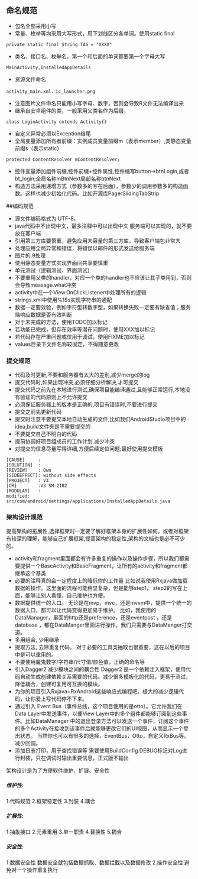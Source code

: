 ## 命名规范
- 包名全部采用小写
- 常量、枚举等均采用大写形式，用下划线区分各单词。使用static final
```
private static final String TAG = "XXXX"
```
- 类名、接口名、枚举名。第一个和后面的单词都要第一个字母大写
```
MainActivity,InstalledAppDetails
```
- 资源文件命名
```
activity_main.xml，ic_launcher.png
```
- 注意图片文件命名只能用小写字母、数字，否则会导致R文件无法编译出来
- 继承自安卓组件的类，一般采用父类名作为后缀，
```
class LoginActivity extends Activity{}
```
- 自定义异常必须以Exception结尾
- 全局变量添加所有者前缀：实例成员变量前缀m（表示member）,类静态变量前缀s（表示static）
```
protected ContentResolver mContentResolver;
```
- 控件变量添加组件前缀,控件前缀+控件属性,控件缩写button->btnLogin,或者bt_login;全局名称mBtnNext局部名称btnNext
- 构造方法采用递增方式（参数多的写在后面），参数少的调用参数多的构造函数。这样也减少初始化代码。比如开源库PagerSlidingTabStrip

##编码规范
- 源文件编码格式为 UTF-8。
- java代码中不出现中文，最多注释中可以出现中文
服务端可以实现的，就不要放在客户端
- 引用第三方库要慎重，避免应用大容量的第三方库，导致客户端包非常大
- 处理应用全局异常和错误，将错误以邮件的形式发送给服务端
- 图片的.9处理
- 使用静态变量方式实现界面间共享要慎重
- 单元测试（逻辑测试、界面测试）
- 不要重用父类的handler，对应一个类的handler也不应该让其子类用到，否则会导致message.what冲突
- activity中在一个View.OnClickListener中处理所有的逻辑
- strings.xml中使用%1$s实现字符串的通配
- 数据一定要效验，例如字符型转数字型，如果转换失败一定要有缺省值；服务端响应数据是否有效判断
- 对于未完成的方法，使用TODO加以标记
- 若功能已完成，但存在效率等潜在问题时，使用XXX加以标记
- 若代码存在严重问题或仅用于调试，使用FIXME加以标记
- values目录下文件名称较固定，不得随意更改

### 提交规范
- 代码及时更新,不要和服务器有太大的差别,减少merge的log
- 提交代码时,如果出现冲突,必须仔细分析解决,才可提交
- 提交代码之前先在本地进行测试,确保项目能编译通过,且能够正常运行,本地没有验证的代码原则上不允许提交
- 必须保证服务器上的版本是正确的,项目有错误时,不要进行提交
- 提交之前先更新代码
- 提交时注意不要提交本地自动生成的文件,比如我们AndroidStudio项目中的 idea,build文件夹是不需要提交的
- 不要提交自己不明白的代码
- 提前协调好项目组成员的工作计划,减少冲突
- 对提交的信息尽量写得详细,方便后续定位问题;最好使用提交模板
```
[CAUSE]     :
[SOLUTION]  :
[REVIEW]    : Own
[SIDEEFFECT]: without side effects
[PROJECT]   : V3
[CR]        :V3 SM-2182
[MODULAR]   :
modified:   src/com/android/settings/applications/InstalledAppDetails.java
```
### 架构设计规范
提高架构的拓展性,选择框架时一定要了解好框架本身的扩展性如何，或者对框架有较深的理解，能够自己扩展框架,提高架构的稳定性,架构的文档也是必不可少的。
- activity和fragment里面都会有许多重复的操作以及操作步骤，所以我们都需要提供一个BaseActivity和BaseFragment，让所有的activity和fragment都继承这个基类
- 必要的注释真的会一定程度上的降低你的工作量
比如说我使用Rxjava做加载数据的操作。这里面的流程可能稍显复杂，但是能够step1， step2的写在上面，能够让别人看懂，自己维护也方便。
- 数据提供统一的入口。
无论是在mvp，mvc，还是mvvm中，提供一个统一的数据入口，都可以让代码变得更加易于维护。
比如，我使用的DataManager，里面的http还是preference，还是eventpost ，还是database ，都在DataManger里面进行操作，我们只需要与DataManger打交道。
- 多用组合, 少用继承
- 提取方法, 去除重复代码。
对于必要的工具类抽取也很重要，这在以后的项目中是可以重用的。
- 不要使用魔鬼数字/字符串/尺寸值/颜色值，正确的命名等
- 引入Dagger2 减少模块之间的耦合性
Dagger2 是一个依赖注入框架，使用代码自动生成创建依赖关系需要的代码。减少很多模板化的代码，更易于测试，降低耦合，创建可复用可互换的模块。
- 为你的项目引入Rxjava+RxAndroid这些响应式编程吧。极大的减少逻辑代码，让你爱上写代码停不下来。
- 通过引入 Event Bus（事件总线，这个项目使用的是otto）。它允许我们在Data Layer中发送事件，以便View Layer中的多个组件都能够订阅到这些事件。比如DataManager
中的退出登录方法可以发送一个事件，订阅这个事件的多个Activity在接收到该事件后就能够更改它们的UI视图，从而显示一个登出状态。
当然你也可以有很多的选择，EventBus，Otto，自定义RxBus等。减少回调。
- 添加日志打印，用于查找错误等
需要使用BuildConfig.DEBUG标记对Log进行封装，只在调试时输出重要信息，正式版不输出


架构设计是为了方便软件维护、扩展、安全性
##### 维护性:
1.代码规范
2.框架稳定性
3.封装
4.耦合
##### 扩展性:
1.抽象接口
2.元素重用
3.单一职责
4.替换性
5.耦合
##### 安全性:
1.数据安全性
数据安全就包括数据抓取、数据拦截以及数据修改
2.操作安全性
避免对一个操作重复执行


